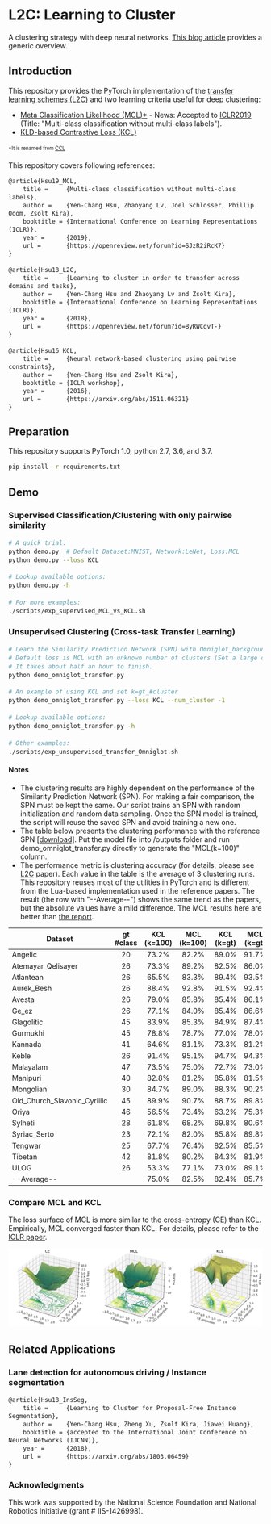 # L2C: Learning to Cluster

A clustering strategy with deep neural networks. [This blog article](https://mlatgt.blog/2018/04/29/learning-to-cluster/) provides a generic overview.

## Introduction
This repository provides the PyTorch implementation of the [transfer learning schemes (L2C)](https://arxiv.org/abs/1711.10125) and two learning criteria useful for deep clustering:
- [Meta Classification Likelihood (MCL)*](https://arxiv.org/abs/1901.00544) - News: Accepted to [ICLR2019](https://openreview.net/forum?id=SJzR2iRcK7) (Title: "Multi-class classification without multi-class labels").
- [KLD-based Contrastive Loss (KCL)](https://arxiv.org/abs/1511.06321)

<sub><sup>*It is renamed from [CCL](https://arxiv.org/abs/1806.11078)</sup></sub>

This repository covers following references:
```
@article{Hsu19_MCL,
	title =	    {Multi-class classification without multi-class labels},
	author =    {Yen-Chang Hsu, Zhaoyang Lv, Joel Schlosser, Phillip Odom, Zsolt Kira},
	booktitle = {International Conference on Learning Representations (ICLR)},
	year =      {2019},
	url =       {https://openreview.net/forum?id=SJzR2iRcK7}
}

@article{Hsu18_L2C,
	title =     {Learning to cluster in order to transfer across domains and tasks},
	author =    {Yen-Chang Hsu and Zhaoyang Lv and Zsolt Kira},
	booktitle = {International Conference on Learning Representations (ICLR)},
	year =      {2018},
	url =       {https://openreview.net/forum?id=ByRWCqvT-}
}

@article{Hsu16_KCL,
	title =	    {Neural network-based clustering using pairwise constraints},
	author =    {Yen-Chang Hsu and Zsolt Kira},
	booktitle = {ICLR workshop},
	year =      {2016},
	url =       {https://arxiv.org/abs/1511.06321}
}
```

## Preparation
This repository supports PyTorch 1.0, python 2.7, 3.6, and 3.7.

```bash
pip install -r requirements.txt
```
## Demo
### Supervised Classification/Clustering with only pairwise similarity
```bash
# A quick trial:
python demo.py  # Default Dataset:MNIST, Network:LeNet, Loss:MCL
python demo.py --loss KCL

# Lookup available options:
python demo.py -h

# For more examples:
./scripts/exp_supervised_MCL_vs_KCL.sh
```
### Unsupervised Clustering (Cross-task Transfer Learning)
```bash
# Learn the Similarity Prediction Network (SPN) with Omniglot_background and then transfer to the 20 alphabets in Omniglot_evaluation.
# Default loss is MCL with an unknown number of clusters (Set a large cluster number, i.e., k=100)
# It takes about half an hour to finish.
python demo_omniglot_transfer.py

# An example of using KCL and set k=gt_#cluster
python demo_omniglot_transfer.py --loss KCL --num_cluster -1

# Lookup available options:
python demo_omniglot_transfer.py -h

# Other examples:
./scripts/exp_unsupervised_transfer_Omniglot.sh
```
#### Notes

- The clustering results are highly dependent on the performance of the Similarity Prediction Network (SPN). For making a fair comparison, the SPN must be kept the same. Our script trains an SPN with random initialization and random data sampling. Once the SPN model is trained, the script will reuse the saved SPN and avoid training a new one. 
- The table below presents the clustering performance with the reference SPN [[download]](https://drive.google.com/file/d/1b-TU3lT1GOaMV8Z4DehFAGyOkHJayLF1/view?usp=sharing). Put the model file into /outputs folder and run demo_omniglot_transfer.py directly to generate the "MCL(k=100)" column.
- The performance metric is clustering accuracy (for details, please see [L2C](https://arxiv.org/abs/1711.10125) paper). Each value in the table is the average of 3 clustering runs. This repository reuses most of the utilities in PyTorch and is different from the Lua-based implementation used in the reference papers. The result (the row with "--Average--") shows the same trend as the papers, but the absolute values have a mild difference. The MCL results here are better than [the report](https://arxiv.org/abs/1806.11078).

Dataset | gt #class | KCL (k=100) | MCL (k=100) | KCL (k=gt) | MCL (k=gt)
--- | :---: | :---: | :---: | :---: | :---:
Angelic                        |20|73.2%|82.2%|89.0%|91.7%
Atemayar_Qelisayer             |26|73.3%|89.2%|82.5%|86.0%
Atlantean                      |26|65.5%|83.3%|89.4%|93.5%
Aurek_Besh                     |26|88.4%|92.8%|91.5%|92.4%
Avesta                         |26|79.0%|85.8%|85.4%|86.1%
Ge_ez                          |26|77.1%|84.0%|85.4%|86.6%
Glagolitic                     |45|83.9%|85.3%|84.9%|87.4%
Gurmukhi                       |45|78.8%|78.7%|77.0%|78.0%
Kannada                        |41|64.6%|81.1%|73.3%|81.2%
Keble                          |26|91.4%|95.1%|94.7%|94.3%
Malayalam                      |47|73.5%|75.0%|72.7%|73.0%
Manipuri                       |40|82.8%|81.2%|85.8%|81.5%
Mongolian                      |30|84.7%|89.0%|88.3%|90.2%
Old_Church_Slavonic_Cyrillic   |45|89.9%|90.7%|88.7%|89.8%
Oriya                          |46|56.5%|73.4%|63.2%|75.3%
Sylheti                        |28|61.8%|68.2%|69.8%|80.6%
Syriac_Serto                   |23|72.1%|82.0%|85.8%|89.8%
Tengwar                        |25|67.7%|76.4%|82.5%|85.5%
Tibetan                        |42|81.8%|80.2%|84.3%|81.9%
ULOG                           |26|53.3%|77.1%|73.0%|89.1%
--Average--                    |  |75.0%|82.5%|82.4%|85.7%

### Compare MCL and KCL

The loss surface of MCL is more similar to the cross-entropy (CE) than KCL. Empirically, MCL converged faster than KCL. For details, please refer to the [ICLR paper](https://openreview.net/forum?id=SJzR2iRcK7).

<a href="https://openreview.net/pdf?id=SJzR2iRcK7"><img src="fig/loss_surface_compare.png" width="640"></a>

## Related Applications
### Lane detection for autonomous driving / Instance segmentation
```
@article{Hsu18_InsSeg,
	title =     {Learning to Cluster for Proposal-Free Instance Segmentation},
	author =    {Yen-Chang Hsu, Zheng Xu, Zsolt Kira, Jiawei Huang},
	booktitle = {accepted to the International Joint Conference on Neural Networks (IJCNN)},
	year =      {2018},
	url =       {https://arxiv.org/abs/1803.06459}
}
```

### Acknowledgments
This work was supported by the National Science Foundation and National Robotics Initiative (grant # IIS-1426998).
